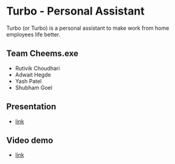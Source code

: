 # Turbo - Personal Assistant
Turbo (or Turbo) is a personal assistant to make work from home employees life better.

## Team Cheems.exe
* Rutivik Choudhari 
* Adwait Hegde
* Yash Patel 
* Shubham Goel 

## Presentation
- [link](https://www.canva.com/design/DAE221clAoU/ouObEEaR2A8EN63eB7Asqw/edit)

## Video demo 
- [link](https://drive.google.com/drive/folders/1GFUHTiG9bGUbe7B_BmQYnPw2KJvNAG7g?usp=sharing)